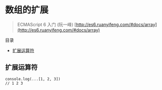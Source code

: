 # 数组的扩展

> ECMAScript 6 入门 (阮一峰) [http://es6.ruanyifeng.com/#docs/array](http://es6.ruanyifeng.com/#docs/array)

目录

- [扩展运算符](#扩展运算符)

## 扩展运算符

```
console.log(...[1, 2, 3])
// 1 2 3
```
